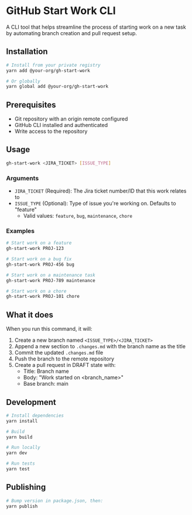 # GitHub Start Work CLI

A CLI tool that helps streamline the process of starting work on a new task by automating branch creation and pull request setup.

## Installation

```bash
# Install from your private registry
yarn add @your-org/gh-start-work

# Or globally
yarn global add @your-org/gh-start-work
```

## Prerequisites

- Git repository with an origin remote configured
- GitHub CLI installed and authenticated
- Write access to the repository

## Usage

```bash
gh-start-work <JIRA_TICKET> [ISSUE_TYPE]
```

### Arguments

- `JIRA_TICKET` (Required): The Jira ticket number/ID that this work relates to
- `ISSUE_TYPE` (Optional): Type of issue you're working on. Defaults to "feature"
  - Valid values: `feature`, `bug`, `maintenance`, `chore`

### Examples

```bash
# Start work on a feature
gh-start-work PROJ-123

# Start work on a bug fix
gh-start-work PROJ-456 bug

# Start work on a maintenance task
gh-start-work PROJ-789 maintenance

# Start work on a chore
gh-start-work PROJ-101 chore
```

## What it does

When you run this command, it will:

1. Create a new branch named `<ISSUE_TYPE>/<JIRA_TICKET>`
2. Append a new section to `.changes.md` with the branch name as the title
3. Commit the updated `.changes.md` file
4. Push the branch to the remote repository
5. Create a pull request in DRAFT state with:
   - Title: Branch name
   - Body: "Work started on <branch_name>"
   - Base branch: main

## Development

```bash
# Install dependencies
yarn install

# Build
yarn build

# Run locally
yarn dev

# Run tests
yarn test
```

## Publishing

```bash
# Bump version in package.json, then:
yarn publish
```